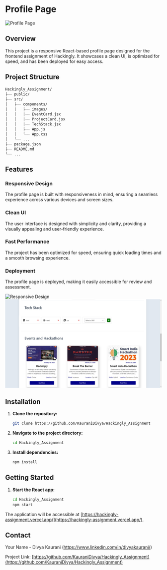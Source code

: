 
# Profile Page


![Profile Page](https://firebasestorage.googleapis.com/v0/b/studymate-c44e8.appspot.com/o/WhatsApp%20Image%202024-01-12%20at%2011.19.58%20PM.jpeg?alt=media&token=cc4cdab0-d822-4ad5-9187-9d2b80fc136b)

## Overview

This project is a responsive React-based profile page designed for the frontend assignment of Hackingly. It showcases a clean UI, is optimized for speed, and has been deployed for easy access.

## Project Structure

```plaintext
Hackingly_Assignment/
├── public/
├── src/
│   ├── components/
|   |   ├── images/
│   │   |── EventCard.jsx
│   │   |── ProjectCard.jsx
│   │   |── TechStack.jsx
│   │   ├── App.js
│   │   └── App.css
│   └── ...
├── package.json
├── README.md
└── ...
```

## Features
### Responsive Design



The profile page is built with responsiveness in mind, ensuring a seamless experience across various devices and screen sizes.

### Clean UI



The user interface is designed with simplicity and clarity, providing a visually appealing and user-friendly experience.

### Fast Performance



The project has been optimized for speed, ensuring quick loading times and a smooth browsing experience.

### Deployment



The profile page is deployed, making it easily accessible for review and assessment.

![Responsive Design](https://firebasestorage.googleapis.com/v0/b/studymate-c44e8.appspot.com/o/WhatsApp%20Image%202024-01-12%20at%2011.22.00%20PM.jpeg?alt=media&token=93c15678-ad47-4183-8686-c42580614197) ![Clean UI](./src/components/images/cleanui.jpeg)
## Installation

1. **Clone the repository:**

   ```bash
   git clone https://github.com/KauraniDivya/Hackingly_Assignment
   ```

2. **Navigate to the project directory:**

   ```bash
   cd Hackingly_Assignment
   ```

3. **Install dependencies:**

   ```bash
   npm install

   ```
## Getting Started



1. **Start the React app:**

   ```bash
   cd Hackingly_Assignment
   npm start
   ```

The application will be accessible at [https://hackingly-assignment.vercel.app/](https://hackingly-assignment.vercel.app/).


## Contact

Your Name - Divya Kaurani (https://www.linkedin.com/in/divyakaurani/)

Project Link: [https://github.com/KauraniDivya/Hackingly_Assignment](https://github.com/KauraniDivya/Hackingly_Assignment)


